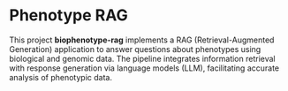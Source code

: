 # Phenotype RAG
This project **biophenotype-rag** implements a RAG (Retrieval-Augmented Generation) application to answer questions about phenotypes using biological and genomic data. The pipeline integrates information retrieval with response generation via language models (LLM), facilitating accurate analysis of phenotypic data.
